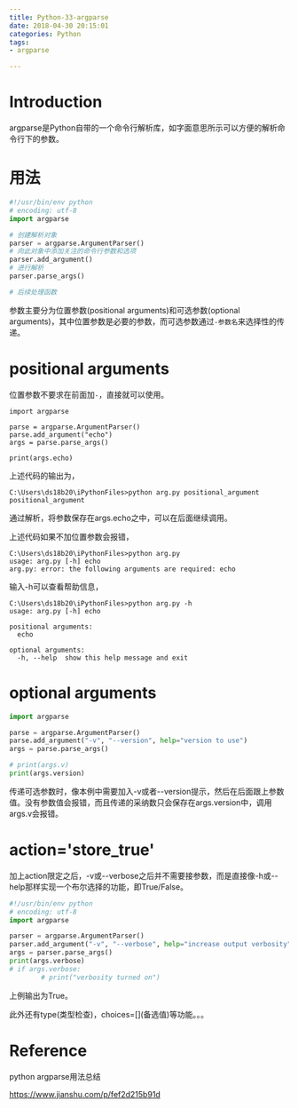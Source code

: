 ```yaml
---
title: Python-33-argparse
date: 2018-04-30 20:15:01
categories: Python
tags:
- argparse

---
```


# Introduction

argparse是Python自带的一个命令行解析库，如字面意思所示可以方便的解析命令行下的参数。

# 用法

```python
#!/usr/bin/env python
# encoding: utf-8
import argparse

# 创建解析对象
parser = argparse.ArgumentParser()
# 向此对象中添加关注的命令行参数和选项
parser.add_argument() 
# 进行解析
parser.parse_args()

# 后续处理函数
```

参数主要分为位置参数(positional arguments)和可选参数(optional arguments)，其中位置参数是必要的参数，而可选参数通过`-参数名`来选择性的传递。

# positional arguments

位置参数不要求在前面加`-`，直接就可以使用。

```
import argparse

parse = argparse.ArgumentParser()
parse.add_argument("echo")
args = parse.parse_args()

print(args.echo)
```

上述代码的输出为，

```
C:\Users\ds18b20\iPythonFiles>python arg.py positional_argument
positional_argument
```

通过解析，将参数保存在args.echo之中，可以在后面继续调用。

上述代码如果不加位置参数会报错，

```
C:\Users\ds18b20\iPythonFiles>python arg.py
usage: arg.py [-h] echo
arg.py: error: the following arguments are required: echo
```

输入-h可以查看帮助信息，

```
C:\Users\ds18b20\iPythonFiles>python arg.py -h
usage: arg.py [-h] echo

positional arguments:
  echo

optional arguments:
  -h, --help  show this help message and exit
```

# optional arguments

```python
import argparse

parse = argparse.ArgumentParser()
parse.add_argument("-v", "--version", help="version to use")
args = parse.parse_args()

# print(args.v)
print(args.version)
```

传递可选参数时，像本例中需要加入-v或者--version提示，然后在后面跟上参数值。没有参数值会报错，而且传递的采纳数只会保存在args.version中，调用args.v会报错。

# action='store_true'

加上action限定之后，-v或--verbose之后并不需要接参数，而是直接像-h或--help那样实现一个布尔选择的功能，即True/False。

```python
#!/usr/bin/env python
# encoding: utf-8
import argparse

parser = argparse.ArgumentParser()
parser.add_argument("-v", "--verbose", help="increase output verbosity", action="store_true")
args = parser.parse_args()
print(args.verbose)
# if args.verbose:
        # print("verbosity turned on")
```

上例输出为True。

此外还有type(类型检查)，choices=\[\](备选值)等功能。。。



# Reference

python argparse用法总结

https://www.jianshu.com/p/fef2d215b91d